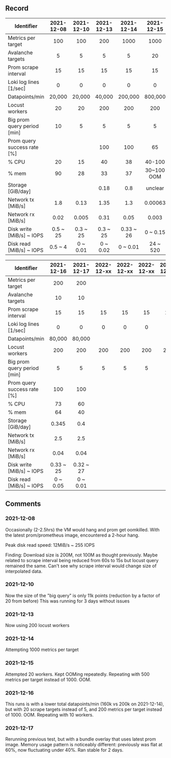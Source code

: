 ## Record

| Identifier                  | 2021-12-08 | 2021-12-10 | 2021-12-13 | 2021-12-14 | 2021-12-15 |  2021-12-15  | 2021-12-16 |
|-----------------------------|:----------:|:----------:|:----------:|:----------:|:----------:|:------------:|:----------:|
| Metrics per target          |     100    |     100    |     200    |    1000    |    1000    |      500     |     200    |
| Avalanche targets           |      5     |      5     |      5     |      5     |     20     |      20      |     20     |
| Prom scrape interval        |     15     |     15     |     15     |     15     |     15     |      15      |     15     |
| Loki log lines [1/sec]      |      0     |      0     |      0     |      0     |      0     |       0      |      0     |
| Datapoints/min              |   20,000   |   20,000   |   40,000   |   200,000  |   800,000  |    400,000   |   160,000  |
| Locust workers              |     20     |     20     |     200    |     200    |     200    |      200     |     200    |
| Big prom query period [min] |      10    |      5     |      5     |      5     |      5     |       5      |      5     |
| Prom query success rate [%] |            |            |     100    |     100    |     65     |      80      |     76     |
| % CPU                       |     20     |     15     |     40     |     38     |   40-100   |    40-100    |   40-100   |
| % mem                       |     90     |     28     |     33     |     37     | 30~100 OOM |  20~100 OOM  | 20~100 OOM |
| Storage [GiB/day]           |            |            |    0.18    |     0.8    |   unclear  |    unclear   |   unclear  |
| Network tx [MiB/s]          |     1.8    |    0.13    |    1.35    |     1.3    |   0.00063  |       4      |     0~5    |
| Network rx [MiB/s]          |    0.02    |    0.005   |    0.31    |    0.05    |    0.003   |     0.09     |    0.06    |
| Disk write [MiB/s] ~ IOPS   |  0.5 ~ 25  |  0.3 ~ 25  |  0.3 ~ 25  |  0.33 ~ 26 |  0 ~ 0.15  |  0 ~ unclear |  0.35 ~ 14 |
| Disk read [MiB/s] ~ IOPS    |   0.5 ~ 4  |  0 ~ 0.01  |  0 ~ 0.02  |  0 ~ 0.01  |  24 ~ 520  | 24 ~ unclear |  24 ~ 500  |

| Identifier                  | 2021-12-16 | 2021-12-17 | 2022-12-xx | 2022-12-xx | 2022-12-xx | 2022-12-xx | 2022-12-xx |
|-----------------------------|:----------:|:----------:|:----------:|:----------:|:----------:|:----------:|:----------:|
| Metrics per target          |     200    |     200    |            |            |            |            |            |
| Avalanche targets           |     10     |     10     |            |            |            |            |            |
| Prom scrape interval        |     15     |     15     |     15     |     15     |     15     |     15     |     15     |
| Loki log lines [1/sec]      |      0     |      0     |      0     |      0     |      0     |      0     |      0     |
| Datapoints/min              |   80,000   |   80,000   |            |            |            |            |            |
| Locust workers              |     200    |     200    |     200    |     200    |     200    |     200    |     200    |
| Big prom query period [min] |      5     |      5     |      5     |      5     |      5     |      5     |      5     |
| Prom query success rate [%] |     100    |     100    |            |            |            |            |            |
| % CPU                       |     73     |     60     |            |            |            |            |            |
| % mem                       |     64     |     40     |            |            |            |            |            |
| Storage [GiB/day]           |    0.345   |     0.4    |            |            |            |            |            |
| Network tx [MiB/s]          |     2.5    |     2.5    |            |            |            |            |            |
| Network rx [MiB/s]          |    0.04    |    0.04    |            |            |            |            |            |
| Disk write [MiB/s] ~ IOPS   |  0.33 ~ 25 |  0.32 ~ 27 |            |            |            |            |            |
| Disk read [MiB/s] ~ IOPS    |  0 ~ 0.05  |  0 ~ 0.01  |            |            |            |            |            |

## Comments
### 2021-12-08
Occasionally (2-2.5hrs) the VM would hang and prom get oomkilled.
With the latest prom/prometheus image, encountered a 2-hour hang.

Peak disk read speed: 12MiB/s ~ 255 IOPS

Finding:
Download size is 200M, not 100M as thought previously. Maybe related to scrape interval being
reduced from 60s to 15s but locust query remained the same. Can't see why scrape interval would
change size of interpolated data.


### 2021-12-10
Now the size of the "big query" is only 11k points (reduction by a factor of 20 from before)
This was running for 3 days without issues

### 2021-12-13
Now using 200 locust workers

### 2021-12-14
Attempting 1000 metrics per target

### 2021-12-15
Attempted 20 workers. Kept OOMing repeatedly.
Repeating with 500 metrics per target instead of 1000. OOM.

### 2021-12-16
This runs is with a lower total datapoints/min (160k vs 200k on 2021-12-14),
but with 20 scrape targets instead of 5, and 200 metrics per target instead of 1000.
OOM.
Repeating with 10 workers.

### 2021-12-17
Rerunning previous test, but with a bundle overlay that uses latest prom image.
Memory usage pattern is noticeably different: previously was flat at 60%, now fluctuating under 40%.
Ran stable for 2 days.

